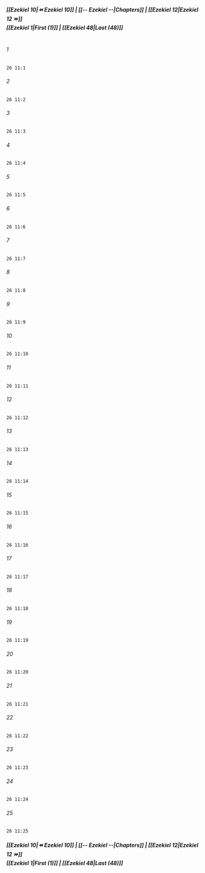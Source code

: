 
##### **[[Ezekiel 10|⏪ Ezekiel 10]] | [[-- Ezekiel --|Chapters]] | [[Ezekiel 12|Ezekiel 12 ⏩]]**<br>**[[Ezekiel 1|First (1)]] | [[Ezekiel 48|Last (48)]]**<br><br>

###### 1
``` verse
26 11:1
```
###### 2
``` verse
26 11:2
```
###### 3
``` verse
26 11:3
```
###### 4
``` verse
26 11:4
```
###### 5
``` verse
26 11:5
```
###### 6
``` verse
26 11:6
```
###### 7
``` verse
26 11:7
```
###### 8
``` verse
26 11:8
```
###### 9
``` verse
26 11:9
```
###### 10
``` verse
26 11:10
```
###### 11
``` verse
26 11:11
```
###### 12
``` verse
26 11:12
```
###### 13
``` verse
26 11:13
```
###### 14
``` verse
26 11:14
```
###### 15
``` verse
26 11:15
```
###### 16
``` verse
26 11:16
```
###### 17
``` verse
26 11:17
```
###### 18
``` verse
26 11:18
```
###### 19
``` verse
26 11:19
```
###### 20
``` verse
26 11:20
```
###### 21
``` verse
26 11:21
```
###### 22
``` verse
26 11:22
```
###### 23
``` verse
26 11:23
```
###### 24
``` verse
26 11:24
```
###### 25
``` verse
26 11:25
```

##### **[[Ezekiel 10|⏪ Ezekiel 10]] | [[-- Ezekiel --|Chapters]] | [[Ezekiel 12|Ezekiel 12 ⏩]]**<br>**[[Ezekiel 1|First (1)]] | [[Ezekiel 48|Last (48)]]**
